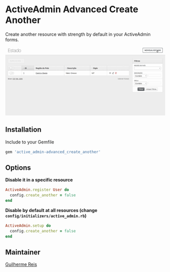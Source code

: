 # ActiveAdmin Advanced Create Another
Create another resource with strength by default in your ActiveAdmin forms.

<img src="./demo.gif"/>

## Installation
Include to your Gemfile
```ruby
gem 'active_admin-advanced_create_another'
```

## Options
**Disable it in a specific resource**
```ruby
ActiveAdmin.register User do
  config.create_another = false
end
```

**Disable by default at all resources (change `config/initializers/active_admin.rb`)**
```ruby
ActiveAdmin.setup do
  config.create_another = false
end
```

## Maintainer
[Guilherme Reis](https://github.com/guilhermereis1)
